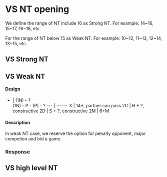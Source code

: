 VS NT opening
=============
We define the range of NT include 16 as Strong NT.
For example: 14~16, 15~17, 16~18, etc.

For the range of NT below 15 as Weak NT.
For example: 10~12, 11~13, 12~14, 13~15, etc.



VS Strong NT
------------



VS Weak NT
----------

#### Design
 -  | (1N) - ?  <br>    (1N) - P - (P) - ?
--- | :-----
X   | 14+, partner can pass
2C  | H + ?, constructive
2D  | S + ?, constructive
2M  | 6+M

#### Description
In weak NT case, we reserve the option for penalty opponent, major competion and bid a game.


### Response


VS high level NT
----------------
